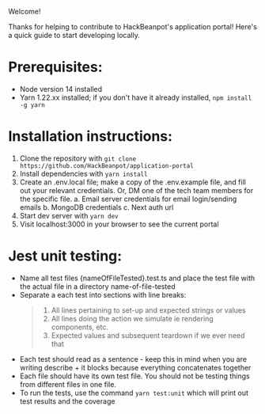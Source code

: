 Welcome!

Thanks for helping to contribute to HackBeanpot's application portal! Here's a
quick guide to start developing locally.

# Prerequisites:

- Node version 14 installed
- Yarn 1.22.xx installed; if you don't have it already installed, `npm install -g yarn`

# Installation instructions:

1. Clone the repository with `git clone https://github.com/HackBeanpot/application-portal`
2. Install dependencies with `yarn install`
3. Create an .env.local file; make a copy of the .env.example file, and fill out your relevant credentials. Or, DM one of the tech team members for the specific file.
   a. Email server credentials for email login/sending emails
   b. MongoDB credentials
   c. Next auth url
4. Start dev server with `yarn dev`
5. Visit localhost:3000 in your browser to see the current portal

# Jest unit testing:

- Name all test files {nameOfFileTested}.test.ts and place the test file with the actual file in a directory name-of-file-tested
- Separate a each test into sections with line breaks:
  > 1. All lines pertaining to set-up and expected strings or values
  > 2. All lines doing the action we simulate ie rendering components, etc.
  > 3. Expected values and subsequent teardown if we ever need that
- Each test should read as a sentence - keep this in mind when you are writing describe + it blocks because everything concatenates together
- Each file should have its own test file. You should not be testing things from different files in one file.
- To run the tests, use the command `yarn test:unit` which will print out test results and the coverage
